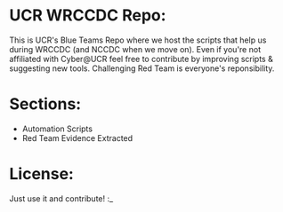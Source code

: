 # UCR WRCCDC Repo:

This is UCR's Blue Teams Repo where we host the scripts that help us during WRCCDC (and NCCDC when we move on). Even if you're not affiliated with Cyber@UCR feel free to contribute by improving scripts & suggesting new tools. Challenging Red Team is everyone's reponsibility.

# Sections:
- Automation Scripts
- Red Team Evidence Extracted

# License:
Just use it and contribute! :_

